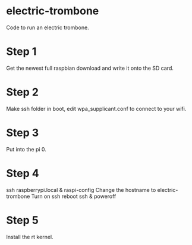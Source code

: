 # electric-trombone
Code to run an electric trombone.

# Step 1
Get the newest full raspbian download and write it onto the SD card.

# Step 2
Make ssh folder in boot, edit wpa\_supplicant.conf to connect to your wifi.

# Step 3
Put into the pi 0.

# Step 4
ssh raspberrypi.local & raspi-config
Change the hostname to electric-trombone
Turn on ssh
reboot
ssh & poweroff

# Step 5
Install the rt kernel.
